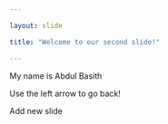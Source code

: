 ```yaml
---

layout: slide

title: "Welcome to our second slide!"

---
```


My name is Abdul Basith

Use the left arrow to go back!


Add new slide
